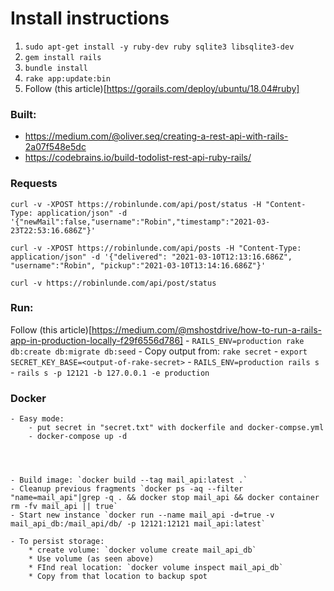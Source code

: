 # Install instructions

1. `sudo apt-get install -y ruby-dev ruby sqlite3 libsqlite3-dev`
2. `gem install rails`
3. `bundle install`
4. `rake app:update:bin`
4.  Follow (this article)[https://gorails.com/deploy/ubuntu/18.04#ruby]

### Built:
- https://medium.com/@oliver.seq/creating-a-rest-api-with-rails-2a07f548e5dc
- https://codebrains.io/build-todolist-rest-api-ruby-rails/

### Requests
`curl -v -XPOST https://robinlunde.com/api/post/status -H "Content-Type: application/json" -d '{"newMail":false,"username":"Robin","timestamp":"2021-03-23T22:53:16.686Z"}'`

`curl -v -XPOST https://robinlunde.com/api/posts -H "Content-Type: application/json" -d '{"delivered": "2021-03-10T12:13:16.686Z", "username":"Robin", "pickup":"2021-03-10T13:14:16.686Z"}'`

`curl -v https://robinlunde.com/api/post/status`

### Run:
Follow (this article)[https://medium.com/@mshostdrive/how-to-run-a-rails-app-in-production-locally-f29f6556d786]
	- `RAILS_ENV=production rake db:create db:migrate db:seed`
	- Copy output from: `rake secret`
	- `export SECRET_KEY_BASE=<output-of-rake-secret>`
	- `RAILS_ENV=production rails s`
	- `rails s -p 12121 -b 127.0.0.1 -e production`

### Docker

	- Easy mode:
		- put secret in "secret.txt" with dockerfile and docker-compse.yml
		- docker-compose up -d	


	
	
	- Build image: `docker build --tag mail_api:latest .`
	- Cleanup previous fragments `docker ps -aq --filter "name=mail_api"|grep -q . && docker stop mail_api && docker container rm -fv mail_api || true`
	- Start new instance `docker run --name mail_api -d=true -v mail_api_db:/mail_api/db/ -p 12121:12121 mail_api:latest`

	- To persist storage:
		* create volume: `docker volume create mail_api_db`
		* Use volume (as seen above)
		* FInd real location: `docker volume inspect mail_api_db`
		* Copy from that location to backup spot
